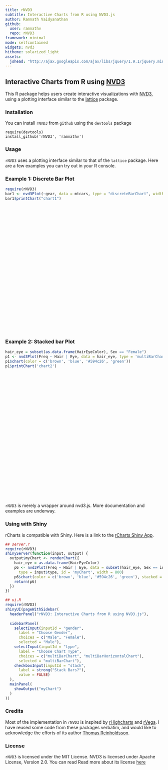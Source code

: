 ```yaml
---
title: rNVD3
subtitle: Interactive Charts from R using NVD3.js
author: Ramnath Vaidyanathan
github:
  user: ramnathv
  repo: rNVD3
framework: minimal
mode: selfcontained
widgets: nvd3
hitheme: solarized_light
assets:
  jshead: "http://ajax.googleapis.com/ajax/libs/jquery/1.9.1/jquery.min.js"
---
```


## Interactive Charts from R using [NVD3](https://github.com/novus/nvd3)

<style>
.nvd3Plot {
  height: 400px;
}
body {
  background-image: url(libraries/frameworks/minimal/images/light_wool.png)
}
</style>

This R package helps users create interactive visualizations with [NVD3](https://github.com/novus/nvd3), using a plotting interface similar to the [lattice](http://cran.r-project.org/web/packages/lattice/index.html) package.

### Installation

You can install `rNVD3` from `github` using the `devtools` package

```
require(devtools)
install_github('rNVD3', 'ramnathv')
```





### Usage

`rNVD3` uses a plotting interface similar to that of the `lattice` package. Here are a few examples you can try out in your R console.

### Example 1: Discrete Bar Plot


```r
require(rNVD3)
bar1 <- nvd3Plot(~gear, data = mtcars, type = "discreteBarChart", width = 600)
bar1$printChart("chart1")
```

<div id='chart1' class='nvd3Plot'></div>
<script type='text/javascript'>
    $(document).ready(function(){
      drawchart1()
    });
    function drawchart1(){  
      var opts = {"id":"chart1","yAxis":[],"x":"gear","y":"freq","type":"discreteBarChart","width":600,"height":400},
        data = [{"gear":3,"freq":15},{"gear":4,"freq":12},{"gear":5,"freq":5}]
  
      var data = d3.nest()
        .key(function(d){
          return opts.group === undefined ? 'main' : d[opts.group]
        })
        .entries(data)
      
      nv.addGraph(function() {
        var chart = nv.models[opts.type]()
          .x(function(d) { return d[opts.x] })
          .y(function(d) { return d[opts.y] })
          .width(opts.width)
          .height(opts.height)
         
        
          
        
        
        
      
       d3.select("#" + opts.id)
        .append('svg')
        .datum(data)
        .transition().duration(500)
        .call(chart);

       nv.utils.windowResize(chart.update);
       return chart;
      });
    };
</script>



### Example 2: Stacked bar Plot


```r
hair_eye = subset(as.data.frame(HairEyeColor), Sex == "Female")
p1 <- nvd3Plot(Freq ~ Hair | Eye, data = hair_eye, type = 'multiBarChart', width = 600)
p1$chart(color = c('brown', 'blue', '#594c26', 'green'))
p1$printChart('chart2')
```

<div id='chart2' class='nvd3Plot'></div>
<script type='text/javascript'>
    $(document).ready(function(){
      drawchart2()
    });
    function drawchart2(){  
      var opts = {"id":"chart2","yAxis":[],"x":"Hair","y":"Freq","group":"Eye","type":"multiBarChart","width":600,"height":400},
        data = [{"Hair":"Black","Eye":"Brown","Sex":"Female","Freq":36},{"Hair":"Brown","Eye":"Brown","Sex":"Female","Freq":66},{"Hair":"Red","Eye":"Brown","Sex":"Female","Freq":16},{"Hair":"Blond","Eye":"Brown","Sex":"Female","Freq":4},{"Hair":"Black","Eye":"Blue","Sex":"Female","Freq":9},{"Hair":"Brown","Eye":"Blue","Sex":"Female","Freq":34},{"Hair":"Red","Eye":"Blue","Sex":"Female","Freq":7},{"Hair":"Blond","Eye":"Blue","Sex":"Female","Freq":64},{"Hair":"Black","Eye":"Hazel","Sex":"Female","Freq":5},{"Hair":"Brown","Eye":"Hazel","Sex":"Female","Freq":29},{"Hair":"Red","Eye":"Hazel","Sex":"Female","Freq":7},{"Hair":"Blond","Eye":"Hazel","Sex":"Female","Freq":5},{"Hair":"Black","Eye":"Green","Sex":"Female","Freq":2},{"Hair":"Brown","Eye":"Green","Sex":"Female","Freq":14},{"Hair":"Red","Eye":"Green","Sex":"Female","Freq":7},{"Hair":"Blond","Eye":"Green","Sex":"Female","Freq":8}]
  
      var data = d3.nest()
        .key(function(d){
          return opts.group === undefined ? 'main' : d[opts.group]
        })
        .entries(data)
      
      nv.addGraph(function() {
        var chart = nv.models[opts.type]()
          .x(function(d) { return d[opts.x] })
          .y(function(d) { return d[opts.y] })
          .width(opts.width)
          .height(opts.height)
         
        chart
  .color( ["brown","blue","#594c26","green"] )
          
        
        
        
      
       d3.select("#" + opts.id)
        .append('svg')
        .datum(data)
        .transition().duration(500)
        .call(chart);

       nv.utils.windowResize(chart.update);
       return chart;
      });
    };
</script>



`rNVD3` is merely a wrapper around nvd3.js. More documentation and examples are underway.

### Using with Shiny

rCharts is compatible with Shiny. Here is a link to the [rCharts Shiny App](http://glimmer.rstudio.com/ramnathv/rNVD3).

```r
## server.r
require(rNVD3)
shinyServer(function(input, output) {
  output$myChart <- renderChart({
    hair_eye = as.data.frame(HairEyeColor)
    p6 <- nvd3Plot(Freq ~ Hair | Eye, data = subset(hair_eye, Sex == input$gender), 
      type = input$type, id = 'myChart', width = 800)
    p6$chart(color = c('brown', 'blue', '#594c26', 'green'), stacked = input$stack)
    return(p6)
  })
})

## ui.R
require(rNVD3)
shinyUI(pageWithSidebar(
  headerPanel("rNVD3: Interactive Charts from R using NVD3.js"),
  
  sidebarPanel(
    selectInput(inputId = "gender",
      label = "Choose Gender",
      choices = c("Male", "Female"),
      selected = "Male"),
    selectInput(inputId = "type",
      label = "Choose Chart Type",
      choices = c("multiBarChart", "multiBarHorizontalChart"),
      selected = "multiBarChart"),
    checkboxInput(inputId = "stack",
      label = strong("Stack Bars?"),
      value = FALSE)
  ),
  mainPanel(
    showOutput("myChart")
  )
))
```

### Credits

Most of the implementation in `rNVD3` is inspired by [rHighcharts](https://github.com/metagraf/rHighcharts) and [rVega](https://github.com/metagraf/rVega). I have reused some code from these packages verbatim, and would like to acknowledge the efforts of its author [Thomas Reinholdsson](https://github.com/reinholdsson).

### License

`rNVD3` is licensed under the MIT License. NVD3 is licensed under Apache License, Version 2.0. You can read  Read more about its license [here](https://github.com/novus/nvd3/blob/master/LICENSE.md)



